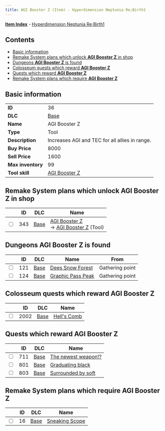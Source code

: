 ```yaml
---
title: AGI Booster Z (Item) - Hyperdimension Neptunia Re;Birth1
---
```


[**Item Index**](/neptunia/rb1/item/index.html) - [Hyperdimension Neptunia Re;Birth1](/neptunia/rb1)

## Contents

- [Basic information](#basic-information)
- [Remake System plans which unlock **AGI Booster Z** in shop](#remake-system-plans-which-unlock-agi-booster-z-in-shop)
- [Dungeons **AGI Booster Z** is found](#dungeons-agi-booster-z-is-found)
- [Colosseum quests which reward **AGI Booster Z**](#colosseum-quests-which-reward-agi-booster-z)
- [Quests which reward **AGI Booster Z**](#quests-which-reward-agi-booster-z)
- [Remake System plans which require **AGI Booster Z**](#remake-system-plans-which-require-agi-booster-z)
## Basic information

|   |   |
| -- | -- |
| **ID** | 36 |
| **DLC** | [Base](/neptunia/rb1/dlc/1-base.html) |
| **Name** | AGI Booster Z |
| **Type** | Tool |
| **Description** | Increases AGI and TEC for all allies in range. |
| **Buy Price** | 8000 |
| **Sell Price** | 1600 |
| **Max inventory** | 99 |
| **Tool skill** | [AGI Booster Z](/neptunia/rb1/skill/1-10036-agi-booster-z.html) |


## Remake System plans which unlock **AGI Booster Z** in shop

|    | ID | DLC | Name |
| -- | -- | --- | ---- |
| <input type="checkbox" id="rb1-remake-1-343" class="trackbox" /> | 343 | [Base](/neptunia/rb1/dlc/1-base.html) | [AGI Booster Z](/neptunia/rb1/remake/1-343-agi-booster-z.html)<br /> → [AGI Booster Z](/neptunia/rb1/item/1-36-agi-booster-z.html) (Tool) |


## Dungeons **AGI Booster Z** is found

|    | ID | DLC | Name | From |
| -- | -- | --- | ---- | ---- |
| <input type="checkbox" id="rb1-dungeon-1-121" class="trackbox" /> | 121 | [Base](/neptunia/rb1/dlc/1-base.html) | [Dees Snow Forest](/neptunia/rb1/dungeon/1-121-dees-snow-forest.html) | Gathering point |
| <input type="checkbox" id="rb1-dungeon-1-124" class="trackbox" /> | 124 | [Base](/neptunia/rb1/dlc/1-base.html) | [Graphic Pass Peak](/neptunia/rb1/dungeon/1-124-graphic-pass-peak.html) | Gathering point |


## Colosseum quests which reward **AGI Booster Z**

|    | ID | DLC | Name |
| -- | -- | --- | ---- |
| <input type="checkbox" id="rb1-colosseum-1-2002" class="trackbox" /> | 2002 | [Base](/neptunia/rb1/dlc/1-base.html) | [Hell's Comb](/neptunia/rb1/colosseum/1-2002-hells-comb.html) |


## Quests which reward **AGI Booster Z**

|    | ID | DLC | Name |
| -- | -- | --- | ---- |
| <input type="checkbox" id="rb1-quest-1-711" class="trackbox" /> | 711 | [Base](/neptunia/rb1/dlc/1-base.html) | [The newest weapon!?](/neptunia/rb1/quest/1-711-the-newest-weapon.html) |
| <input type="checkbox" id="rb1-quest-1-801" class="trackbox" /> | 801 | [Base](/neptunia/rb1/dlc/1-base.html) | [Graduating black](/neptunia/rb1/quest/1-801-graduating-black.html) |
| <input type="checkbox" id="rb1-quest-1-803" class="trackbox" /> | 803 | [Base](/neptunia/rb1/dlc/1-base.html) | [Surrounded by soft](/neptunia/rb1/quest/1-803-surrounded-by-soft.html) |


## Remake System plans which require **AGI Booster Z**

|    | ID | DLC | Name |
| -- | -- | --- | ---- |
| <input type="checkbox" id="rb1-quest-1-16" class="trackbox" /> | 16 | [Base](/neptunia/rb1/dlc/1-base.html) | [Sneaking Scope](/neptunia/rb1/quest/1-16-sneaking-scope.html) |
